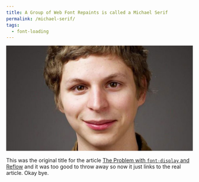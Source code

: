 ```yaml
---
title: A Group of Web Font Repaints is called a Michael Serif
permalink: /michael-serif/
tags:
  - font-loading
---
```


<a href="/web/font-display-reflow/"><img src="/web/img/posts/font-display-reflow/michael-serif.jpg" alt="Michael Cera" class="primary"></a>

This was the original title for the article [The Problem with `font-display` and Reflow](/web/font-display-reflow/) and it was too good to throw away so now it just links to the real article. Okay bye.
